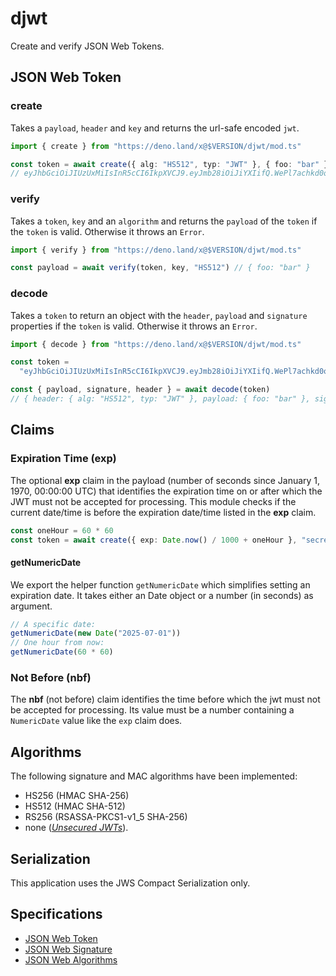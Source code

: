# djwt

Create and verify JSON Web Tokens.

## JSON Web Token

### create

Takes a `payload`, `header` and `key` and returns the url-safe encoded `jwt`.

```typescript
import { create } from "https://deno.land/x@$VERSION/djwt/mod.ts"

const token = await create({ alg: "HS512", typ: "JWT" }, { foo: "bar" }, key)
// eyJhbGciOiJIUzUxMiIsInR5cCI6IkpXVCJ9.eyJmb28iOiJiYXIifQ.WePl7achkd0oGNB8XRF_LJwxlyiPZqpdNgdKpDboAjSTsWq-aOGNynTp8TOv8KjonFym8vwFwppXOLoLXbkIaQ
```

### verify

Takes a `token`, `key` and an `algorithm` and returns the `payload` of the
`token` if the `token` is valid. Otherwise it throws an `Error`.

```typescript
import { verify } from "https://deno.land/x@$VERSION/djwt/mod.ts"

const payload = await verify(token, key, "HS512") // { foo: "bar" }
```

### decode

Takes a `token` to return an object with the `header`, `payload` and `signature`
properties if the `token` is valid. Otherwise it throws an `Error`.

```typescript
import { decode } from "https://deno.land/x@$VERSION/djwt/mod.ts"

const token =
  "eyJhbGciOiJIUzUxMiIsInR5cCI6IkpXVCJ9.eyJmb28iOiJiYXIifQ.WePl7achkd0oGNB8XRF_LJwxlyiPZqpdNgdKpDboAjSTsWq-aOGNynTp8TOv8KjonFym8vwFwppXOLoLXbkIaQ"

const { payload, signature, header } = await decode(token)
// { header: { alg: "HS512", typ: "JWT" }, payload: { foo: "bar" }, signature: "59e3e5eda72191dd2818d07c5d117f2c9c3197288f66aa5d36074aa436e8023493b16abe68e18dca74e9f133aff0a8e89c5ca6f2fc05c29a5738ba0b5db90869" }
```

## Claims

### Expiration Time (exp)

The optional **exp** claim in the payload (number of seconds since January 1,
1970, 00:00:00 UTC) that identifies the expiration time on or after which the
JWT must not be accepted for processing. This module checks if the current
date/time is before the expiration date/time listed in the **exp** claim.

```typescript
const oneHour = 60 * 60
const token = await create({ exp: Date.now() / 1000 + oneHour }, "secret")
```

#### getNumericDate

We export the helper function `getNumericDate` which simplifies setting an
expiration date. It takes either an Date object or a number (in seconds) as
argument.

```typescript
// A specific date:
getNumericDate(new Date("2025-07-01"))
// One hour from now:
getNumericDate(60 * 60)
```

### Not Before (nbf)

The **nbf** (not before) claim identifies the time before which the jwt must not
be accepted for processing. Its value must be a number containing a
`NumericDate` value like the `exp` claim does.

## Algorithms

The following signature and MAC algorithms have been implemented:

- HS256 (HMAC SHA-256)
- HS512 (HMAC SHA-512)
- RS256 (RSASSA-PKCS1-v1_5 SHA-256)
- none ([_Unsecured JWTs_](https://tools.ietf.org/html/rfc7519#section-6)).

## Serialization

This application uses the JWS Compact Serialization only.

## Specifications

- [JSON Web Token](https://tools.ietf.org/html/rfc7519)
- [JSON Web Signature](https://www.rfc-editor.org/rfc/rfc7515.html)
- [JSON Web Algorithms](https://www.rfc-editor.org/rfc/rfc7518.html)
